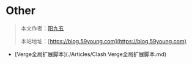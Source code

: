 # Other

> 本文作者：[阳九五](https://github.com/CN-YoungYang)
>
> 本站地址：[https://blog.59young.com](https://blog.59young.com)

- [Verge全局扩展脚本](./Articles/Clash Verge全局扩展脚本.md)